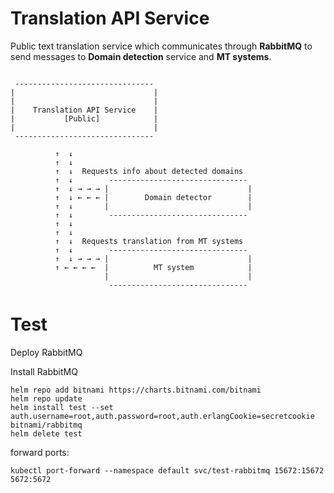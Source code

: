 # Translation API Service

Public text translation service which communicates through **RabbitMQ** to send messages to **Domain detection** service and **MT systems**.

```

 -------------------------------
|                               |
|                               |
|    Translation API Service    |
|           [Public]            |
|                               |
 -------------------------------

          ↑  ↓
          ↑  ↓
          ↑  ↓  Requests info about detected domains
          ↑  ↓        -------------------------------
          ↑  ↓ → → → |                               |
          ↑  ↓ ← ← ← |        Domain detector        |
          ↑  ↓       |                               |
          ↑  ↓        -------------------------------
          ↑  ↓
          ↑  ↓
          ↑  ↓  Requests translation from MT systems
          ↑  ↓        -------------------------------
          ↑  ↓ → → → |                               |
          ↑ ← ← ← ←  |          MT system            |
                     |                               |
                      -------------------------------

```
# Test

Deploy RabbitMQ

Install RabbitMQ

```Shell
helm repo add bitnami https://charts.bitnami.com/bitnami
helm repo update
helm install test --set auth.username=root,auth.password=root,auth.erlangCookie=secretcookie bitnami/rabbitmq
helm delete test
```

forward ports:

```Shell
kubectl port-forward --namespace default svc/test-rabbitmq 15672:15672 5672:5672
```
